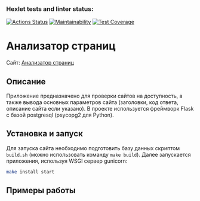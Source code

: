### Hexlet tests and linter status:
[![Actions Status](https://github.com/AlloKuz/python-project-83/actions/workflows/hexlet-check.yml/badge.svg)](https://github.com/AlloKuz/python-project-83/actions)
[![Maintainability](https://api.codeclimate.com/v1/badges/0d5b60a6442c70f57535/maintainability)](https://codeclimate.com/github/AlloKuz/python-project-83/maintainability)
[![Test Coverage](https://api.codeclimate.com/v1/badges/0d5b60a6442c70f57535/test_coverage)](https://codeclimate.com/github/AlloKuz/python-project-83/test_coverage)


# Анализатор страниц

Сайт: [Анализатор страниц](https://python-project-83-vi53.onrender.com)

## Описание

Приложение предназначено для проверки сайтов на доступность, а также вывода основных параметров сайта (заголовки, код ответа, описание сайта если указано).
В проекте используется фреймворк Flask с базой postgresql (psycopg2 для Python).

## Установка и запуск

Для запуска сайта необходимо подготовить базу данных скриптом `build.sh` (можно использовать команду `make build`).
Далее запускается приложения, используя WSGI сервер gunicorn:

```bash
make install start
```

## Примеры работы
